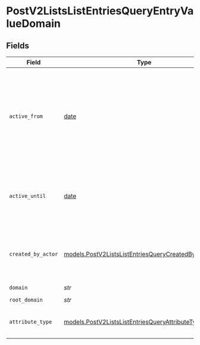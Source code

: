 # PostV2ListsListEntriesQueryEntryValueDomain


## Fields

| Field                                                                                                                       | Type                                                                                                                        | Required                                                                                                                    | Description                                                                                                                 | Example                                                                                                                     |
| --------------------------------------------------------------------------------------------------------------------------- | --------------------------------------------------------------------------------------------------------------------------- | --------------------------------------------------------------------------------------------------------------------------- | --------------------------------------------------------------------------------------------------------------------------- | --------------------------------------------------------------------------------------------------------------------------- |
| `active_from`                                                                                                               | [date](https://docs.python.org/3/library/datetime.html#date-objects)                                                        | :heavy_check_mark:                                                                                                          | The point in time at which this value was made "active". `active_from` can be considered roughly analogous to `created_at`. | 2023-01-01T15:00:00.000000000Z                                                                                              |
| `active_until`                                                                                                              | [date](https://docs.python.org/3/library/datetime.html#date-objects)                                                        | :heavy_check_mark:                                                                                                          | The point in time at which this value was deactivated. If `null`, the value is active.                                      | 2023-01-01T15:00:00.000000000Z                                                                                              |
| `created_by_actor`                                                                                                          | [models.PostV2ListsListEntriesQueryCreatedByActor5](../models/postv2listslistentriesquerycreatedbyactor5.md)                | :heavy_check_mark:                                                                                                          | The actor that created this value.                                                                                          | {<br/>"type": "workspace-member",<br/>"id": "50cf242c-7fa3-4cad-87d0-75b1af71c57b"<br/>}                                    |
| `domain`                                                                                                                    | *str*                                                                                                                       | :heavy_check_mark:                                                                                                          | N/A                                                                                                                         | app.attio.com                                                                                                               |
| `root_domain`                                                                                                               | *str*                                                                                                                       | :heavy_check_mark:                                                                                                          | N/A                                                                                                                         | attio.com                                                                                                                   |
| `attribute_type`                                                                                                            | [models.PostV2ListsListEntriesQueryAttributeTypeDomain](../models/postv2listslistentriesqueryattributetypedomain.md)        | :heavy_check_mark:                                                                                                          | The attribute type of the value.                                                                                            | domain                                                                                                                      |